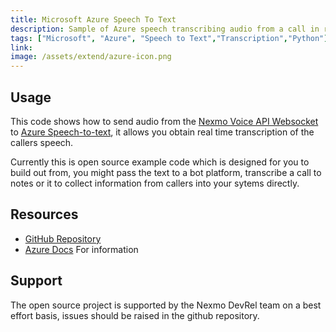 ```yaml
---
title: Microsoft Azure Speech To Text
description: Sample of Azure speech transcribing audio from a call in realtime.
tags: ["Microsoft", "Azure", "Speech to Text","Transcription","Python"]
link:
image: /assets/extend/azure-icon.png
---
```



## Usage
This code shows how to send audio from the [Nexmo Voice API Websocket](https://developer.nexmo.com/voice/voice-api/guides/websockets) to  [Azure Speech-to-text](https://azure.microsoft.com/en-gb/services/cognitive-services/speech-to-text/), it allows you obtain real time transcription of the callers speech.

Currently this is open source example code which is designed for you to build out from, you might pass the text to a bot platform, transcribe a call to notes or it to collect information from callers into your sytems directly. 

## Resources
* [GitHub Repository]([https://github.com/nexmo-community/voice-microsoft-speechtotext)
* [Azure Docs](https://docs.microsoft.com/en-gb/azure/cognitive-services/speech-service/) For information

## Support
The open source project is supported by the Nexmo DevRel team on a best effort basis, issues should be raised in the github repository.
